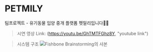 # PETMILY
팀프로젝트 - 유기동물 입양 중개 플랫폼 펫밀리입니다🐶🐱   

> 시연 영상
> Link: (https://youtu.be/GhTMTFGhz8Y, "youtube link")   

> 시스템 구조
![Fishbone Brainstorming의 사본](https://github.com/zoneiiiii/petmilyFE/assets/128220837/bfc4088f-1ef3-40f2-a63d-71da65548420)

